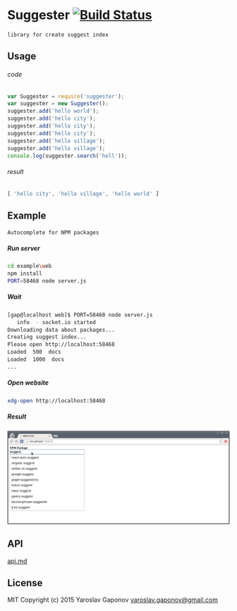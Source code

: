 # Suggester [![Build Status](https://travis-ci.org/YaroslavGaponov/suggester.png?branch=master)](https://travis-ci.org/YaroslavGaponov/suggester)

    library for create suggest index

## Usage

###### code

```js
var Suggester = require('suggester');
var suggester = new Suggester();
suggester.add('hello world');
suggester.add('hello city');
suggester.add('hello city');
suggester.add('hello city');
suggester.add('hello village');
suggester.add('hello village');
console.log(suggester.search('hell'));
```

###### result
```js
[ 'hello city', 'hello village', 'hello world' ]
```

## Example
    Autocomplete for NPM packages

##### Run server
```sh
cd example\web
npm install
PORT=58468 node server.js 
```

##### Wait
```sh
[gap@localhost web]$ PORT=58468 node server.js 
   info  - socket.io started
Downloading data about packages...
Creating suggest index...
Please open http://localhost:58468
Loaded  500  docs
Loaded  1000  docs
...
```
##### Open website
```sh
xdg-open http://localhost:58468
```
##### Result
![alt text](https://github.com/YaroslavGaponov/suggester/raw/master/example.png "Example")

## API
[api.md](api.md)

## License
MIT Copyright (c) 2015 Yaroslav Gaponov <yaroslav.gaponov@gmail.com>